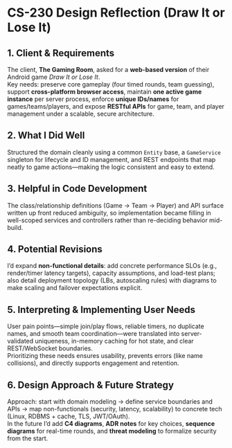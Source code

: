 # CS-230 Design Reflection (Draw It or Lose It)

## 1. Client & Requirements
The client, **The Gaming Room**, asked for a **web-based version** of their Android game *Draw It or Lose It*.  
Key needs: preserve core gameplay (four timed rounds, team guessing), support **cross-platform browser access**, maintain **one active game instance** per server process, enforce **unique IDs/names** for games/teams/players, and expose **RESTful APIs** for game, team, and player management under a scalable, secure architecture.

## 2. What I Did Well
Structured the domain cleanly using a common `Entity` base, a `GameService` singleton for lifecycle and ID management, and REST endpoints that map neatly to game actions—making the logic consistent and easy to extend.

## 3. Helpful in Code Development
The class/relationship definitions (Game → Team → Player) and API surface written up front reduced ambiguity, so implementation became filling in well-scoped services and controllers rather than re-deciding behavior mid-build.

## 4. Potential Revisions
I’d expand **non-functional details**: add concrete performance SLOs (e.g., render/timer latency targets), capacity assumptions, and load-test plans; also detail deployment topology (LBs, autoscaling rules) with diagrams to make scaling and failover expectations explicit.

## 5. Interpreting & Implementing User Needs
User pain points—simple join/play flows, reliable timers, no duplicate names, and smooth team coordination—were translated into server-validated uniqueness, in-memory caching for hot state, and clear REST/WebSocket boundaries.  
Prioritizing these needs ensures usability, prevents errors (like name collisions), and directly supports engagement and retention.

## 6. Design Approach & Future Strategy
Approach: start with domain modeling → define service boundaries and APIs → map non-functionals (security, latency, scalability) to concrete tech (Linux, RDBMS + cache, TLS, JWT/OAuth).  
In the future I’d add **C4 diagrams**, **ADR notes** for key choices, **sequence diagrams** for real-time rounds, and **threat modeling** to formalize security from the start.
